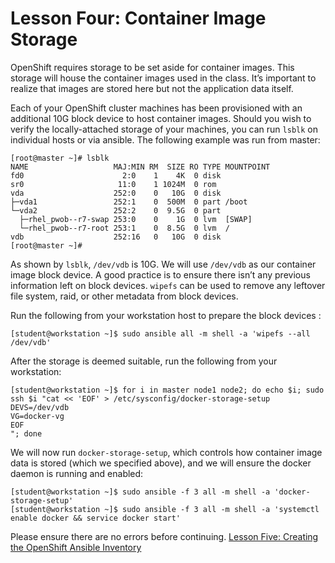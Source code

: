 # Lesson Four: Container Image Storage

OpenShift requires storage to be set aside for container images. This storage will house the container images used in the class. It’s important to realize that images are stored here but not the application data itself.

Each of your OpenShift cluster machines has been provisioned with an additional 10G block device to host container images. Should you wish to verify the locally-attached storage of your machines, you can run `lsblk` on individual hosts or via ansible. The following example was run from master:

```
[root@master ~]# lsblk
NAME                   MAJ:MIN RM  SIZE RO TYPE MOUNTPOINT
fd0                      2:0    1    4K  0 disk
sr0                     11:0    1 1024M  0 rom  
vda                    252:0    0   10G  0 disk
├─vda1                 252:1    0  500M  0 part /boot
└─vda2                 252:2    0  9.5G  0 part
  ├─rhel_pwob--r7-swap 253:0    0    1G  0 lvm  [SWAP]
  └─rhel_pwob--r7-root 253:1    0  8.5G  0 lvm  /
vdb                    252:16   0   10G  0 disk
[root@master ~]#
```
As shown by `lsblk`, `/dev/vdb` is 10G. We will use `/dev/vdb` as our container image block device. A good practice is to ensure there isn’t any previous information left on block devices. `wipefs` can be used to remove any leftover file system, raid, or other metadata from block devices.

Run the following from your workstation host to prepare the block devices :
```
[student@workstation ~]$ sudo ansible all -m shell -a 'wipefs --all /dev/vdb'
```
After the storage is deemed suitable, run the following from your workstation:
```
[student@workstation ~]$ for i in master node1 node2; do echo $i; sudo ssh $i "cat << 'EOF' > /etc/sysconfig/docker-storage-setup
DEVS=/dev/vdb
VG=docker-vg
EOF
"; done
```
We will now run `docker-storage-setup`, which controls how container image data is stored (which we specified above), and we will ensure the docker daemon is running and enabled:
```
[student@workstation ~]$ sudo ansible -f 3 all -m shell -a 'docker-storage-setup'
[student@workstation ~]$ sudo ansible -f 3 all -m shell -a 'systemctl enable docker && service docker start'
```
Please ensure there are no errors before continuing.
[Lesson Five: Creating the OpenShift Ansible Inventory](05-lesson-create_inventory.md)
